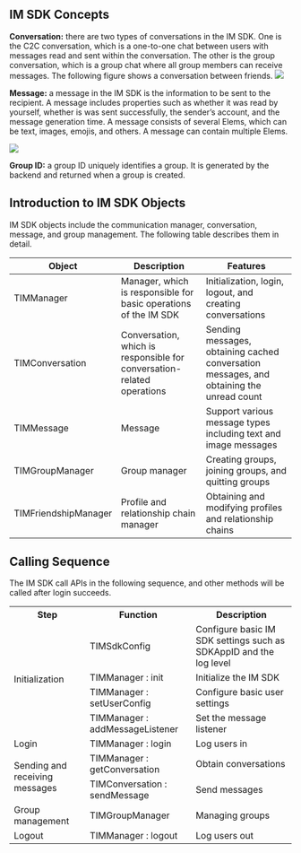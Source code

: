 ## IM SDK Concepts
**Conversation:** there are two types of conversations in the IM SDK. One is the C2C conversation, which is a one-to-one chat between users with messages read and sent within the conversation. The other is the group conversation, which is a group chat where all group members can receive messages. The following figure shows a conversation between friends.
![](https://main.qcloudimg.com/raw/921a378c4157ad7cda2d87bfbe8ea21f.jpg)

**Message:** a message in the IM SDK is the information to be sent to the recipient. A message includes properties such as whether it was read by yourself, whether is was sent successfully, the sender’s account, and the message generation time. A message consists of several Elems, which can be text, images, emojis, and others. A message can contain multiple Elems.

![](https://main.qcloudimg.com/raw/8a8b51d9b03fb430d37d8124aa71f6c8.png)

**Group ID:** a group ID uniquely identifies a group. It is generated by the backend and returned when a group is created.

## Introduction to IM SDK Objects
IM SDK objects include the communication manager, conversation, message, and group management. The following table describes them in detail.

| Object | Description | Features |
| --- | --- | --- |
| TIMManager | Manager, which is responsible for basic operations of the IM SDK | Initialization, login, logout, and creating conversations |
| TIMConversation | Conversation, which is responsible for conversation-related operations | Sending messages, obtaining cached conversation messages, and obtaining the unread count |
| TIMMessage | Message | Support various message types including text and image messages |
| TIMGroupManager | Group manager | Creating groups, joining groups, and quitting groups |
| TIMFriendshipManager | Profile and relationship chain manager | Obtaining and modifying profiles and relationship chains |

## Calling Sequence
The IM SDK call APIs in the following sequence, and other methods will be called after login succeeds.

<table style="width:100%;">
		<tbody>
			<tr>
				<th style="text-align:center;">
					Step<br>
				</th>
				<th style="text-align:center;">
					Function<br>
				</th>
				<th style="text-align:center;">
					Description<br>
				</th>
			</tr>
			<tr>
				<td rowspan="5">
					Initialization<br>
				</td>
			</tr>
			<tr>
				<td>
					TIMSdkConfig<br>
				</td>
				<td>
					Configure basic IM SDK settings such as SDKAppID and the log level<br>
				</td>
			</tr>
			<tr>
				<td>
					TIMManager : init<br>
				</td>
				<td>
					Initialize the IM SDK<br>
				</td>
			</tr>
			<tr>
				<td>
					TIMManager : setUserConfig<br>
				</td>
				<td>
					Configure basic user settings<br>
				</td>
			</tr>
			<tr>
				<td>
					TIMManager  :  addMessageListener<br>
				</td>
				<td>
					Set the message listener<br>
				</td>
			</tr>
			<tr>
				<td rowspan="2">
					Login<br>
				</td>
			</tr>
			<tr>
				<td>
					TIMManager : login<br>
				</td>
				<td>
					Log users in<br>
				</td>
			</tr>
			<tr>
				<td rowspan="2">
					Sending and receiving messages<br>
				</td>
				<td>
					TIMManager : getConversation<br>
				</td>
				<td>
					Obtain conversations<br>
				</td>
			</tr>
			<tr>
				<td>
					TIMConversation : sendMessage<br>
				</td>
				<td>
					Send messages<br>
				</td>
			</tr>
			<tr>
				<td>
					Group management<br>
				</td>
				<td>
					TIMGroupManager<br>
				</td>
				<td>
					Managing groups<br>
				</td>
			</tr>
			<tr>
				<td>
					Logout<br>
				</td>
				<td>
					TIMManager : logout<br>
				</td>
				<td>
					Log users out<br>
				</td>
			</tr>
		</tbody>
	</table>
